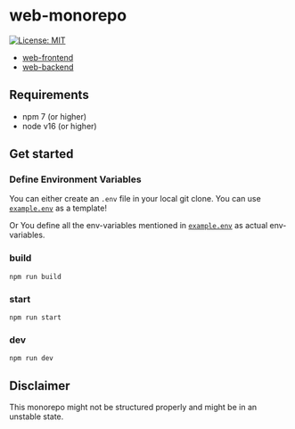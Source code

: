 # web-monorepo

[![License: MIT](https://img.shields.io/badge/License-MIT-yellow.svg)](https://opensource.org/licenses/MIT)

- [web-frontend](web-frontend/README.md)
- [web-backend](web-backend/README.md)

## Requirements

- npm 7 (or higher)
- node v16 (or higher)

## Get started

### Define Environment Variables

You can either create an `.env` file in your local git clone.
You can use [`example.env`](example.env) as a template!

Or You define all the env-variables mentioned in [`example.env`](example.env) as actual env-variables.

### build

```
npm run build
```

### start

```
npm run start
```

### dev

```
npm run dev
```

## Disclaimer

This monorepo might not be structured properly and might be in an unstable state.
